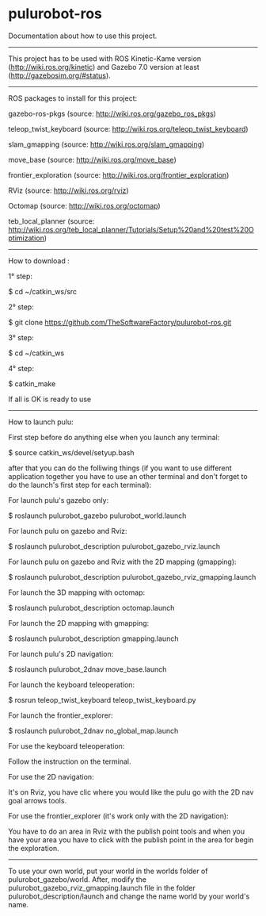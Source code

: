# pulurobot-ros

Documentation about how to use this project.

------------------------------------------------------------------------------------------------------------------------------------

This project has to be used with ROS Kinetic-Kame version (http://wiki.ros.org/kinetic) and Gazebo 7.0 version at least (http://gazebosim.org/#status).

------------------------------------------------------------------------------------------------------------------------------------

ROS packages to install for this project:


gazebo-ros-pkgs (source: http://wiki.ros.org/gazebo_ros_pkgs)

teleop_twist_keyboard (source: http://wiki.ros.org/teleop_twist_keyboard)

slam_gmapping (source: http://wiki.ros.org/slam_gmapping)

move_base (source: http://wiki.ros.org/move_base)

frontier_exploration (source: http://wiki.ros.org/frontier_exploration)

RViz (source: http://wiki.ros.org/rviz)

Octomap (source: http://wiki.ros.org/octomap)

teb_local_planner (source: http://wiki.ros.org/teb_local_planner/Tutorials/Setup%20and%20test%20Optimization)

------------------------------------------------------------------------------------------------------------------------------------

How to download :


1° step:

$ cd ~/catkin_ws/src


2° step:

$ git clone https://github.com/TheSoftwareFactory/pulurobot-ros.git


3° step:

$ cd ~/catkin_ws


4° step:

$ catkin_make


If all is OK is ready to use

------------------------------------------------------------------------------------------------------------------------------------

How to launch pulu:


First step before do anything else when you launch any terminal:

$ source catkin_ws/devel/setyup.bash


after that you can do the folliwing things (if you want to use different application together you have to use an other terminal and don't forget to do the launch's first step for each terminal):


For launch pulu's gazebo only:

$ roslaunch pulurobot_gazebo pulurobot_world.launch


For launch pulu on gazebo and Rviz:

$ roslaunch pulurobot_description pulurobot_gazebo_rviz.launch


For launch pulu on gazebo and Rviz with the 2D mapping (gmapping):

$ roslaunch pulurobot_description pulurobot_gazebo_rviz_gmapping.launch


For launch the 3D mapping with octomap:

$ roslaunch pulurobot_description octomap.launch


For launch the 2D mapping with gmapping:

$ roslaunch pulurobot_description gmapping.launch


For launch pulu's 2D navigation:

$ roslaunch pulurobot_2dnav move_base.launch


For launch the keyboard teleoperation:

$ rosrun teleop_twist_keyboard teleop_twist_keyboard.py


For launch the frontier_explorer:

$ roslaunch pulurobot_2dnav no_global_map.launch


For use the keyboard teleoperation:

Follow the instruction on the terminal.

For use the 2D navigation:

It's on Rviz, you have clic where you would like the pulu go with the 2D nav goal arrows tools.

For use the frontier_explorer (it's work only with the 2D navigation):

You have to do an area in Rviz with the publish point tools and when you have your area you have to click with the publish point in the area for begin the exploration.

------------------------------------------------------------------------------------------------------------------------------------

To use your own world, put your world in the worlds folder of pulurobot_gazebo/world. After, modify the pulurobot_gazebo_rviz_gmapping.launch file in the folder pulurobot_description/launch and change the name world by your world's name.
